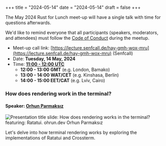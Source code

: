 +++
title = "2024-05-14"
date = "2024-05-14"
draft = false
+++

The May 2024 Rust for Lunch meet-up will have a single talk with time for
questions afterwards.

We'd like to remind everyone that all participants (speakers, moderators, and
attendees) must follow the [Code of Conduct](@/about.md#code-of-conduct) during
the meetup.

- Meet-up call link: [https://lecture.senfcall.de/hay-gmh-wox-mru](https://lecture.senfcall.de/hay-gmh-wox-mru) (Senfcall)
- Date: **Tuesday, 14 May, 2024**
- Time: [**11:00 - 12:00 UTC**](https://everytimezone.com/s/95f21b71)
  - **12:00 - 13:00 GMT** (e.g. London, Bamako)
  - **13:00 - 14:00 WAT/CET** (e.g. Kinshasa, Berlin)
  - **14:00 - 15:00 EET/CAT** (e.g. Lviv, Cairo)

### How does rendering work in the terminal?

#### Speaker: [Orhun Parmaksız](https://github.com/orhun)

![Presentation title slide: How does rendering works in the terminal? featuring: Ratatui. ohrun.dev Orhun Parmaksız](/content/2024-05-14/how_does_rendering_works_in_the_terminal.png)

Let's delve into how terminal rendering works by exploring the implementations of Ratatui and
Crossterm.
